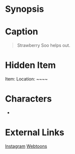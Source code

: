 # Synopsis


# Caption
> Strawberry Soo helps out.

# Hidden Item
Item: 
Location: ~~~~

# Characters
* 

# External Links
[Instagram]()
[Webtoons](https://www.webtoons.com/en/challenge/twistwood-tales/76-the-frightening-forest/viewer?title_no=344740&episode_no=82)